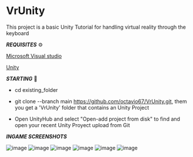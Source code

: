 # VrUnity

This project is a basic Unity Tutorial for handling virtual reality through the keyboard


***REQUISITES*** ⚙️

[Microsoft Visual studio](https://visualstudio.microsoft.com/es/)


[Unity](https://unity.com/es)
 

***STARTING*** 🚀

- cd existing_folder

- git clone --branch main https://github.com/octavio67/VrUnity.git, them you get a 'VrUnity' folder that contains an Unity Project

- Open UnityHub and select "Open-add project from disk" to find and open your recent Unity Proyect upload from Git
          

***INGAME SCREENSHOTS***

![image](https://user-images.githubusercontent.com/57419892/200390064-d66aedbb-e5e1-44ce-9cc3-353a250a549e.png)
![image](https://user-images.githubusercontent.com/57419892/200390088-1c42374f-45c5-4269-b0c9-f194c410218a.png)
![image](https://user-images.githubusercontent.com/57419892/200390125-50ab106b-3584-461b-8bd0-fad13be7b713.png)
![image](https://user-images.githubusercontent.com/57419892/200390187-0306c2f4-7427-4890-a627-b7ff8894bfde.png)
![image](https://user-images.githubusercontent.com/57419892/200390228-126bac08-d98b-4f5d-b3c9-da9ae55ce2a8.png)
![image](https://user-images.githubusercontent.com/57419892/200390605-83b623a1-20f2-4462-8ade-5ffa420f34fb.png)


